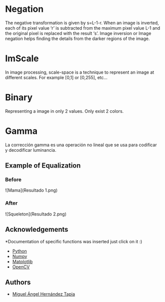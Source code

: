 
# Negation

The negative transformation is given by s=L-1-r. 
When an image is inverted, each of its pixel value ‘r’ is subtracted from the maximum pixel value L-1 and the original pixel is replaced with the result ‘s’. 
Image inversion or Image negation helps finding the details from the darker regions of the image.

# ImScale 

In image processing, scale-space is a technique to represent an image at different scales. 
For example [0,1] or [0,255], etc...

# Binary

Representing a image in only 2 values. Only exist 2 colors.

# Gamma

La corrección gamma es una operación no lineal que se usa para codificar y decodificar luminancia.

## Example of Equalization 

### Before

![Mama](Resultado 1.png)

### After

![Squeleton](Resultado 2.png)

## Acknowledgements
*Documentation of specific functions was inserted just click on it :) 
 - [Python](https://www.python.org/)
 - [Numpy](https://numpy.org/doc/)
 - [Matplotlib](https://matplotlib.org/stable/api/_as_gen/matplotlib.pyplot.imshow.html)
 - [OpenCV](https://docs.opencv.org/4.6.0/d4/da8/group__imgcodecs.html#ga288b8b3da0892bd651fce07b3bbd3a56)
## Authors

- [Miguel Ángel Hernández Tapia](https://github.com/MiguelAngel-ht)


